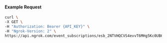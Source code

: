 
#### Example Request
```bash
curl \
-X GET \
-H "Authorization: Bearer {API_KEY}" \
-H "Ngrok-Version: 2" \
https://api.ngrok.com/event_subscriptions/esb_2NTVHQCVS4evvT6MHg5Kc0UB6Ar
